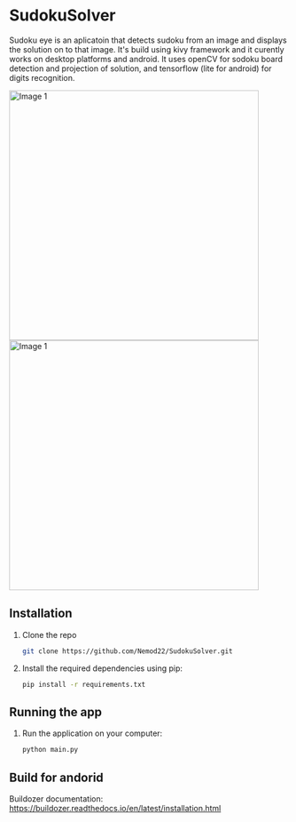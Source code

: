 # SudokuSolver
Sudoku eye is an aplicatoin that detects sudoku from an image and displays the solution on to that image. It's build using kivy framework and it curently works on desktop platforms and android.
It uses openCV for sodoku board detection and projection of solution, and tensorflow (lite for android) for digits recognition.

<img src="https://github.com/Nemod22/SudokuSolver/assets/32578790/291ec800-9f00-43ad-85bd-0985b36be92e" alt="Image 1" width="450px">

<img src="https://github.com/Nemod22/SudokuSolver/assets/32578790/57e38f68-6adb-4f54-a8fc-2cca582094cb" alt="Image 1" width="450px">

## Installation
1. Clone the repo
   ```sh
   git clone https://github.com/Nemod22/SudokuSolver.git
   ```
2. Install the required dependencies using pip:
   ```sh
   pip install -r requirements.txt
   ```
## Running the app
1. Run the application on your computer:
   ```sh
   python main.py
   ```

## Build for andorid
Buildozer documentation: https://buildozer.readthedocs.io/en/latest/installation.html
